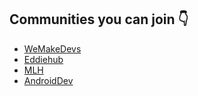 ## Communities you can join 👇

- [WeMakeDevs](https://discord.gg/wemakedevs)
- [Eddiehub](http://discord.eddiehub.org/)
- [MLH](https://discord.gg/mlh)
- [AndroidDev](https://discord.gg/8hy5FmN)
